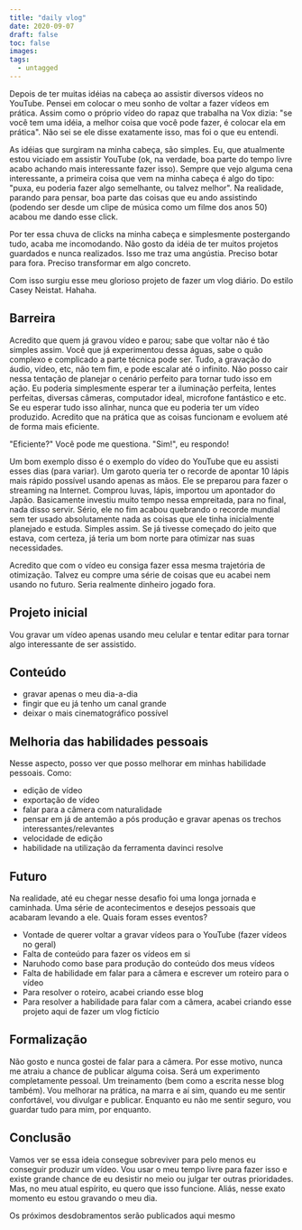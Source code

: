 ```yaml
---
title: "daily vlog"
date: 2020-09-07
draft: false
toc: false
images:
tags:
  - untagged
---
```


Depois de ter muitas idéias na cabeça ao assistir diversos vídeos no YouTube. Pensei em colocar o meu sonho de voltar a fazer vídeos em prática. Assim como o próprio vídeo do rapaz que trabalha na Vox dizia: "se você tem uma idéia, a melhor coisa que você pode fazer, é colocar ela em prática". Não sei se ele disse exatamente isso, mas foi o que eu entendi.

As idéias que surgiram na minha cabeça, são simples. Eu, que atualmente estou viciado em assistir YouTube (ok, na verdade, boa parte do tempo livre acabo achando mais interessante fazer isso). Sempre que vejo alguma cena interessante, a primeira coisa que vem na minha cabeça é algo do tipo: "puxa, eu poderia fazer algo semelhante, ou talvez melhor". Na realidade, parando para pensar, boa parte das coisas que eu ando assistindo (podendo ser desde um clipe de música como um filme dos anos 50) acabou me dando esse click.

Por ter essa chuva de clicks na minha cabeça e simplesmente postergando tudo, acaba me incomodando. Não gosto da idéia de ter muitos projetos guardados e nunca realizados. Isso me traz uma angústia. Preciso botar para fora. Preciso transformar em algo concreto.

Com isso surgiu esse meu glorioso projeto de fazer um vlog diário. Do estilo Casey Neistat. Hahaha.

## Barreira

Acredito que quem já gravou vídeo e parou; sabe que voltar não é tão simples assim. Você que já experimentou dessa águas, sabe o quão complexo e complicado a parte técnica pode ser. Tudo, a gravação do áudio, vídeo, etc, não tem fim, e pode escalar até o infinito. Não posso cair nessa tentação de planejar o cenário perfeito para tornar tudo isso em ação. Eu poderia simplesmente esperar ter a iluminação perfeita, lentes perfeitas, diversas câmeras, computador ideal, microfone fantástico e etc. Se eu esperar tudo isso alinhar, nunca que eu poderia ter um vídeo produzido. Acredito que na prática que as coisas funcionam e evoluem até de forma mais eficiente.

"Eficiente?" Você pode me questiona. "Sim!", eu respondo!

Um bom exemplo disso é o exemplo do vídeo do YouTube que eu assisti esses dias (para variar). Um garoto queria ter o recorde de apontar 10 lápis mais rápido possível usando apenas as mãos. Ele se preparou para fazer o streaming na Internet. Comprou luvas, lápis, importou um apontador do Japão. Basicamente investiu muito tempo nessa empreitada, para no final, nada disso servir. Sério, ele no fim acabou quebrando o recorde mundial sem ter usado absolutamente nada as coisas que ele tinha inicialmente planejado e estuda. Simples assim. Se já tivesse começado do jeito que estava, com certeza, já teria um bom norte para otimizar nas suas necessidades.

Acredito que com o vídeo eu consiga fazer essa mesma trajetória de otimização. Talvez eu compre uma série de coisas que eu acabei nem usando no futuro. Seria realmente dinheiro jogado fora.

## Projeto inicial

Vou gravar um vídeo apenas usando meu celular e tentar editar para tornar algo interessante de ser assistido.

## Conteúdo

- gravar apenas o meu dia-a-dia
- fingir que eu já tenho um canal grande
- deixar o mais cinematográfico possível

## Melhoria das habilidades pessoais

Nesse aspecto, posso ver que posso melhorar em minhas habilidade pessoais. Como:
- edição de vídeo
- exportação de vídeo
- falar para a câmera com naturalidade
- pensar em já de antemão a pós produção e gravar apenas os trechos interessantes/relevantes
- velocidade de edição
- habilidade na utilização da ferramenta davinci resolve

## Futuro

Na realidade, até eu chegar nesse desafio foi uma longa jornada e caminhada. Uma série de acontecimentos e desejos pessoais que acabaram levando a ele. Quais foram esses eventos?
 
 - Vontade de querer voltar a gravar vídeos para o YouTube (fazer vídeos no geral)
 - Falta de conteúdo para fazer os vídeos em si
 - Naruhodo como base para produção do conteúdo dos meus vídeos
 - Falta de habilidade em falar para a câmera e escrever um roteiro para o vídeo
 - Para resolver o roteiro, acabei criando esse blog
 - Para resolver a habilidade para falar com a câmera, acabei criando esse projeto aqui de fazer um vlog fictício

## Formalização

Não gosto e nunca gostei de falar para a câmera. Por esse motivo, nunca me atraiu a chance de publicar alguma coisa. Será um experimento completamente pessoal. Um treinamento (bem como a escrita nesse blog também). Vou melhorar na prática, na marra e aí sim, quando eu me sentir confortável, vou divulgar e publicar. Enquanto eu não me sentir seguro, vou guardar tudo para mim, por enquanto.

## Conclusão

Vamos ver se essa ideia consegue sobreviver para pelo menos eu conseguir produzir um vídeo. Vou usar o meu tempo livre para fazer isso e existe grande chance de eu desistir no meio ou julgar ter outras prioridades. Mas, no meu atual espírito, eu quero que isso funcione. Aliás, nesse exato momento eu estou gravando o meu dia.

Os próximos desdobramentos serão publicados aqui mesmo
